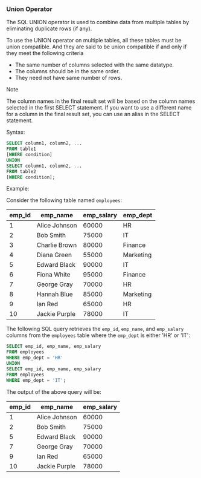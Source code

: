 ### Union Operator

The SQL UNION operator is used to combine data from multiple tables by eliminating duplicate rows (if any).

To use the UNION operator on multiple tables, all these tables must be union compatible. And they are said to be union compatible if and only if they meet the following criteria
- The same number of columns selected with the same datatype.
- The columns should be in the same order.
- They need not have same number of rows.

> [!NOTE]  
> The column names in the final result set will be based on the column names selected in the first SELECT statement. If you want to use a different name for a column in the final result set, you can use an alias in the SELECT statement.

Syntax:
```sql
SELECT column1, column2, ...
FROM table1
[WHERE condition]
UNION
SELECT column1, column2, ...
FROM table2
[WHERE condition];
```

Example:


Consider the following table named `employees`:

| emp_id | emp_name      | emp_salary | emp_dept  |
|--------|---------------|------------|-----------|
| 1      | Alice Johnson | 60000      | HR        |
| 2      | Bob Smith     | 75000      | IT        |
| 3      | Charlie Brown | 80000      | Finance   |
| 4      | Diana Green   | 55000      | Marketing |
| 5      | Edward Black  | 90000      | IT        |
| 6      | Fiona White   | 95000      | Finance   |
| 7      | George Gray   | 70000      | HR        |
| 8      | Hannah Blue   | 85000      | Marketing |
| 9      | Ian Red       | 65000      | HR        |
| 10     | Jackie Purple | 78000      | IT        |

The following SQL query retrieves the `emp_id`, `emp_name`, and `emp_salary` columns from the `employees` table where the `emp_dept` is either 'HR' or 'IT':
```sql
SELECT emp_id, emp_name, emp_salary
FROM employees
WHERE emp_dept = 'HR'
UNION
SELECT emp_id, emp_name, emp_salary
FROM employees
WHERE emp_dept = 'IT';
```

The output of the above query will be:

| emp_id | emp_name      | emp_salary |
|--------|---------------|------------|
| 1      | Alice Johnson | 60000      |
| 2      | Bob Smith     | 75000      |
| 5      | Edward Black  | 90000      |
| 7      | George Gray   | 70000      |
| 9      | Ian Red       | 65000      |
| 10     | Jackie Purple | 78000      |
